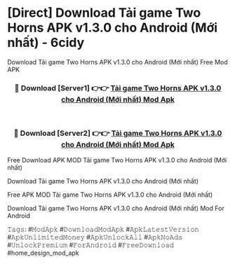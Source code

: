 # [Direct] Download Tải game Two Horns APK v1.3.0 cho Android (Mới nhất) - 6cidy
Download Tải game Two Horns APK v1.3.0 cho Android (Mới nhất) Free Mod APK

<div align="center">
<h3>🔴 Download [Server1] 👉👉 <a href="https://apk-comot.site?title=Tải_game_Two_Horns_APK_v1.3.0_cho_Android_(Mới_nhất)">Tải game Two Horns APK v1.3.0 cho Android (Mới nhất) Mod Apk</a></h3><br>

<h3>🔴 Download [Server2] 👉👉 <a href="https://apk-comot.site?title=Tải_game_Two_Horns_APK_v1.3.0_cho_Android_(Mới_nhất)">Tải game Two Horns APK v1.3.0 cho Android (Mới nhất) Mod Apk</a></h3>
</div>


Free Download APK MOD Tải game Two Horns APK v1.3.0 cho Android (Mới nhất)

Download Tải game Two Horns APK v1.3.0 cho Android (Mới nhất) 

Free APK MOD Tải game Two Horns APK v1.3.0 cho Android (Mới nhất) 

Download Tải game Two Horns APK v1.3.0 cho Android (Mới nhất) Mod For Android

𝚃𝚊𝚐𝚜: #𝙼𝚘𝚍𝙰𝚙𝚔 #𝙳𝚘𝚠𝚗𝚕𝚘𝚊𝚍𝙼𝚘𝚍𝙰𝚙𝚔 #𝙰𝚙𝚔𝙻𝚊𝚝𝚎𝚜𝚝𝚅𝚎𝚛𝚜𝚒𝚘𝚗 #𝙰𝚙𝚔𝚄𝚗𝚕𝚒𝚖𝚒𝚝𝚎𝚍𝙼𝚘𝚗𝚎𝚢 #𝙰𝚙𝚔𝚄𝚗𝚕𝚘𝚌𝚔𝙰𝚕𝚕 #𝙰𝚙𝚔𝙽𝚘𝙰𝚍𝚜 #𝚄𝚗𝚕𝚘𝚌𝚔𝙿𝚛𝚎𝚖𝚒𝚞𝚖 #𝙵𝚘𝚛𝙰𝚗𝚍𝚛𝚘𝚒𝚍 #𝙵𝚛𝚎𝚎𝙳𝚘𝚠𝚗𝚕𝚘𝚊𝚍 #home_design_mod_apk